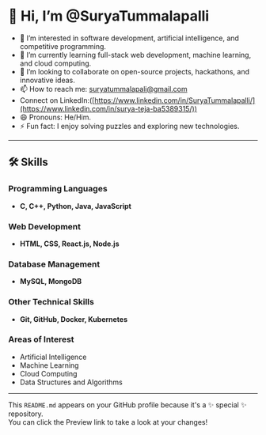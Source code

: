 # 👋 Hi, I’m @SuryaTummalapalli  

- 👀 I’m interested in software development, artificial intelligence, and competitive programming.  
- 🌱 I’m currently learning full-stack web development, machine learning, and cloud computing.  
- 💞️ I’m looking to collaborate on open-source projects, hackathons, and innovative ideas.  
- 📫 How to reach me: suryatummalapali@gmail.com
- Connect on LinkedIn:([https://www.linkedin.com/in/SuryaTummalapalli/](https://www.linkedin.com/in/surya-teja-ba5389315/)) 
- 😄 Pronouns: He/Him.  
- ⚡ Fun fact: I enjoy solving puzzles and exploring new technologies.  

---

## 🛠️ Skills  

### Programming Languages  
- **C, C++, Python, Java, JavaScript**  

### Web Development  
- **HTML, CSS, React.js, Node.js**  

### Database Management  
- **MySQL, MongoDB**  

### Other Technical Skills  
- **Git, GitHub, Docker, Kubernetes**  

### Areas of Interest  
- Artificial Intelligence  
- Machine Learning  
- Cloud Computing  
- Data Structures and Algorithms  

---

This `README.md` appears on your GitHub profile because it's a ✨ special ✨ repository.  
You can click the Preview link to take a look at your changes!  
